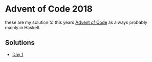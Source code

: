# Advent of Code 2018

these are my solution to this years [Advent of Code](https://adventofcode.com/2018) as always probably mainly in Haskell.

## Solutions

- [Day 1](./src/Day1/readme.md)

